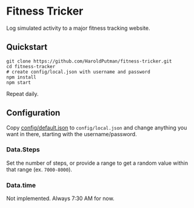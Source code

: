 # Fitness Tricker
Log simulated activity to a major fitness tracking website.

## Quickstart

```
git clone https://github.com/HaroldPutman/fitness-tricker.git
cd fitness-tracker
# create config/local.json with username and password
npm install
npm start
```
Repeat daily.

## Configuration
Copy [config/default.json](config/default.json) to `config/local.json`
and change anything you want in there, starting with the
username/password.

### Data.Steps
Set the number of steps, or provide a range to get a random value
within that range (ex. `7000-8000`).

### Data.time
Not implemented. Always 7:30 AM for now.
